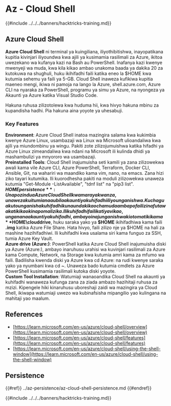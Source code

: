 # Az - Cloud Shell

{{#include ../../../banners/hacktricks-training.md}}

## Azure Cloud Shell

**Azure Cloud Shell** ni terminal ya kuingiliana, iliyothibitishwa, inayopatikana kupitia kivinjari iliyoundwa kwa ajili ya kusimamia rasilimali za Azure, ikitoa uwezekano wa kufanya kazi na Bash au PowerShell. Inafanya kazi kwenye mwenyeji wa muda, kwa kila kikao ambao unakoma baada ya dakika 20 za kutokuwa na shughuli, huku ikihifadhi faili katika eneo la $HOME kwa kutumia sehemu ya faili ya 5-GB. Cloud Shell inaweza kufikiwa kupitia maeneo mengi, ikiwa ni pamoja na lango la Azure, shell.azure.com, Azure CLI na nyaraka za PowerShell, programu ya simu ya Azure, na nyongeza ya Akaunti ya Azure katika Visual Studio Code.

Hakuna ruhusa zilizotolewa kwa huduma hii, kwa hivyo hakuna mbinu za kupandisha hadhi. Pia hakuna aina yoyote ya uhesabuji.

### Key Features

**Environment**: Azure Cloud Shell inatoa mazingira salama kwa kukimbia kwenye Azure Linux, usambazaji wa Linux wa Microsoft ulioandaliwa kwa ajili ya miundombinu ya wingu. Pakiti zote zilizojumuishwa katika hifadhi ya Azure Linux zimeandaliwa kwa ndani na Microsoft ili kulinda dhidi ya mashambulizi ya mnyororo wa usambazaji.  
**Preinstalled Tools**: Cloud Shell inajumuisha seti kamili ya zana zilizowekwa awali kama vile Azure CLI, Azure PowerShell, Terraform, Docker CLI, Ansible, Git, na wahariri wa maandiko kama vim, nano, na emacs. Zana hizi ziko tayari kutumika. Ili kuorodhesha pakiti na moduli zilizowekwa unaweza kutumia "Get-Module -ListAvailable", "tdnf list" na "pip3 list".  
**$HOME persistence**: Unapozindua Azure Cloud Shell kwa mara ya kwanza, unaweza kuitumia na au bila akaunti ya kuhifadhi iliyounganishwa. Kuchagua kutounganisha kuhifadhi kunaunda kikao cha muda ambapo faili zinafuta wakati kikao kinapomalizika. Ili kuhifadhi faili kati ya vikao, ungana na akaunti ya kuhifadhi, ambayo inajunganishwa kiotomatiki kama **$HOME\clouddrive**, huku saraka yako ya **$HOME** ikihifadhiwa kama faili **.img** katika Azure File Share. Hata hivyo, faili zilizo nje ya $HOME na hali za mashine hazihifadhiwi. Ili kuhifadhi kwa usalama siri kama funguo za SSH, tumia Azure Key Vault.  
**Azure drive (Azure:)**: PowerShell katika Azure Cloud Shell inajumuisha diski ya Azure (Azure:), ambayo inaruhusu urahisi wa kuvinjari rasilimali za Azure kama Compute, Network, na Storage kwa kutumia amri kama za mfumo wa faili. Badilisha kwenda diski ya Azure kwa cd Azure: na rudi kwenye saraka yako ya nyumbani kwa cd ~. Unaweza bado kutumia cmdlets za Azure PowerShell kusimamia rasilimali kutoka diski yoyote.  
**Custom Tool Installation**: Watumiaji wanaoandika Cloud Shell na akaunti ya kuhifadhi wanaweza kufunga zana za ziada ambazo hazihitaji ruhusa za mzizi. Kipengele hiki kinaruhusu uboreshaji zaidi wa mazingira ya Cloud Shell, ikiwapa watumiaji uwezo wa kubinafsisha mipangilio yao kulingana na mahitaji yao maalum.

## References

- [https://learn.microsoft.com/en-us/azure/cloud-shell/overview](https://learn.microsoft.com/en-us/azure/cloud-shell/overview)
- [https://learn.microsoft.com/en-us/azure/cloud-shell/features](https://learn.microsoft.com/en-us/azure/cloud-shell/features)
- [https://learn.microsoft.com/en-us/azure/cloud-shell/using-the-shell-window](https://learn.microsoft.com/en-us/azure/cloud-shell/using-the-shell-window)

## Persistence

{{#ref}}
../az-persistence/az-cloud-shell-persistence.md
{{#endref}}

{{#include ../../../banners/hacktricks-training.md}}
